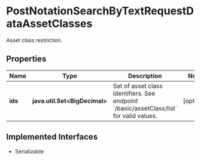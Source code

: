 

# PostNotationSearchByTextRequestDataAssetClasses

Asset class restriction.

## Properties

Name | Type | Description | Notes
------------ | ------------- | ------------- | -------------
**ids** | **java.util.Set&lt;BigDecimal&gt;** | Set of asset class identifiers. See endpoint &#x60;/basic/assetClass/list&#x60; for valid values. |  [optional]


## Implemented Interfaces

* Serializable


